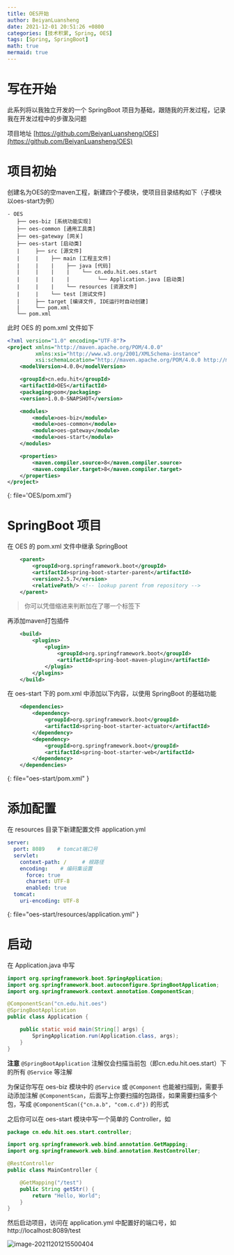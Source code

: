 ```yaml
---
title: OES开始
author: BeiyanLuansheng
date: 2021-12-01 20:51:26 +0800
categories: [技术积累, Spring, OES]
tags: [Spring, SpringBoot]
math: true
mermaid: true
---
```


# 写在开始

此系列将以我独立开发的一个 SpringBoot 项目为基础，跟随我的开发过程，记录我在开发过程中的步骤及问题

项目地址 [https://github.com/BeiyanLuansheng/OES](https://github.com/BeiyanLuansheng/OES)


# 项目初始

创建名为OES的空maven工程，新建四个子模块，使项目目录结构如下（子模块以oes-start为例）

```
- OES
   ├── oes-biz [系统功能实现]
   ├── oes-common [通用工具类]
   ├── oes-gateway [网关]
   ├── oes-start [启动类]
   |     ├── src [源文件]
   |     |    ├── main [工程主文件]
   |     |    |    ├── java [代码]
   |     |    |    |    └── cn.edu.hit.oes.start
   |     |    |    |         └── Application.java [启动类]
   |     |    |    └── resources [资源文件]
   |     |    └── test [测试文件]
   |     ├── target [编译文件, IDE运行时自动创建]
   |     └── pom.xml
   └── pom.xml
```

此时 OES 的 pom.xml 文件如下

```xml
<?xml version="1.0" encoding="UTF-8"?>
<project xmlns="http://maven.apache.org/POM/4.0.0"
         xmlns:xsi="http://www.w3.org/2001/XMLSchema-instance"
         xsi:schemaLocation="http://maven.apache.org/POM/4.0.0 http://maven.apache.org/xsd/maven-4.0.0.xsd">
    <modelVersion>4.0.0</modelVersion>

    <groupId>cn.edu.hit</groupId>
    <artifactId>OES</artifactId>
    <packaging>pom</packaging>
    <version>1.0.0-SNAPSHOT</version>

    <modules>
        <module>oes-biz</module>
        <module>oes-common</module>
        <module>oes-gateway</module>
        <module>oes-start</module>
    </modules>

    <properties>
        <maven.compiler.source>8</maven.compiler.source>
        <maven.compiler.target>8</maven.compiler.target>
    </properties>
</project>
```
{: file='OES/pom.xml'}

# SpringBoot 项目

在 OES 的 pom.xml 文件中继承 SpringBoot

```xml
    <parent>
        <groupId>org.springframework.boot</groupId>
        <artifactId>spring-boot-starter-parent</artifactId>
        <version>2.5.7</version>
        <relativePath/> <!-- lookup parent from repository -->
    </parent>
```

> 你可以凭借缩进来判断加在了哪一个标签下

再添加maven打包插件

```xml
    <build>
        <plugins>
            <plugin>
                <groupId>org.springframework.boot</groupId>
                <artifactId>spring-boot-maven-plugin</artifactId>
            </plugin>
        </plugins>
    </build>
```

在 oes-start 下的 pom.xml 中添加以下内容，以使用 SpringBoot 的基础功能

```xml
    <dependencies>
        <dependency>
            <groupId>org.springframework.boot</groupId>
            <artifactId>spring-boot-starter-actuator</artifactId>
        </dependency>
        <dependency>
            <groupId>org.springframework.boot</groupId>
            <artifactId>spring-boot-starter-web</artifactId>
        </dependency>
    </dependencies>
```
{: file="oes-start/pom.xml" }

# 添加配置

在 resources 目录下新建配置文件 application.yml

```yml
server:
  port: 8089    # tomcat端口号
  servlet:
    context-path: /     # 根路径
    encoding:    # 编码集设置
      force: true
      charset: UTF-8
      enabled: true
  tomcat:
    uri-encoding: UTF-8
```
{: file="oes-start/resources/application.yml" }

# 启动

在 Application.java 中写

```java
import org.springframework.boot.SpringApplication;
import org.springframework.boot.autoconfigure.SpringBootApplication;
import org.springframework.context.annotation.ComponentScan;

@ComponentScan("cn.edu.hit.oes")
@SpringBootApplication
public class Application {

    public static void main(String[] args) {
        SpringApplication.run(Application.class, args);
    }
}
```

**注意** `@SpringBootApplication` 注解仅会扫描当前包（即cn.edu.hit.oes.start）下的所有 `@Service` 等注解

为保证你写在 oes-biz 模块中的 `@Service` 或 `@Component` 也能被扫描到，需要手动添加注解 `@ComponentScan`，后面写上你要扫描的包路径，如果需要扫描多个包，写成 `@ComponentScan({"cn.a.b", "com.c.d"})` 的形式

之后你可以在 oes-start 模块中写一个简单的 Controller，如

```java
package cn.edu.hit.oes.start.controller;

import org.springframework.web.bind.annotation.GetMapping;
import org.springframework.web.bind.annotation.RestController;

@RestController
public class MainController {

    @GetMapping("/test")
    public String getStr() {
        return "Hello, World";
    }
}
```

然后启动项目，访问在 application.yml 中配置好的端口号，如 http://localhost:8089/test

![image-20211201215500404](/oes/image-20211201215500404.png)